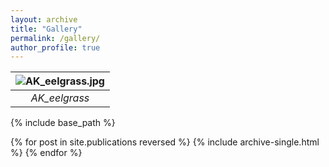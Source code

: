 ```yaml
---
layout: archive
title: "Gallery"
permalink: /gallery/
author_profile: true
---
```

| ![AK_eelgrass.jpg](http://gis-yang.github.io) | 
|:--:| 
| *AK_eelgrass* |

{% include base_path %}

{% for post in site.publications reversed %}
  {% include archive-single.html %}
{% endfor %}
